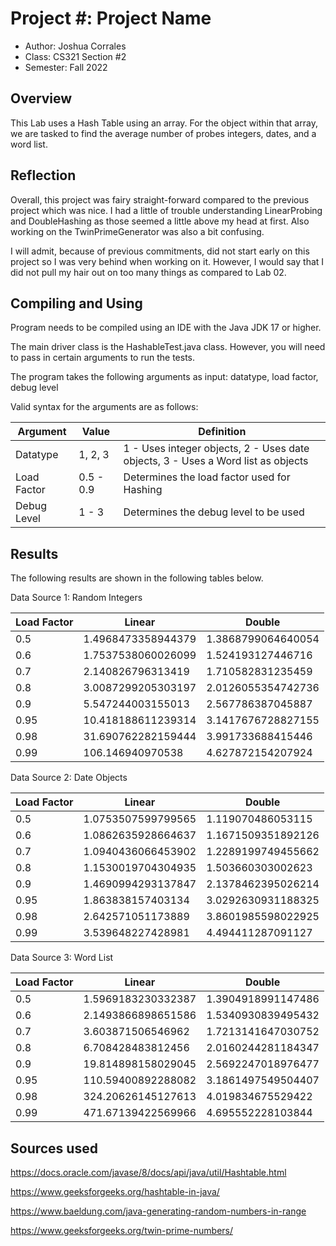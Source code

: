 # Project #: Project Name

* Author: Joshua Corrales
* Class: CS321 Section #2
* Semester: Fall 2022

## Overview

This Lab uses a Hash Table using an array. For the object within that array,
we are tasked to find the average number of probes integers, dates, and a word list.

## Reflection

Overall, this project was fairy straight-forward compared to the previous project which was nice.
I had a little of trouble understanding LinearProbing and DoubleHashing as those seemed 
a little above my head at first. Also working on the TwinPrimeGenerator was also a bit
confusing.

I will admit, because of previous commitments, did not start early on this project so I was very
behind when working on it. However, I would say that I did not pull my hair out on
too many things as compared to Lab 02.

## Compiling and Using

Program needs to be compiled using an IDE with the Java JDK 17 or higher.

The main driver class is the HashableTest.java class. However, you
will need to pass in certain arguments to run the tests.

The program takes the following arguments as input:
datatype, load factor, debug level

Valid syntax for the arguments are as follows:

| Argument    | Value     | Definition                                                                       |
|-------------|-----------|----------------------------------------------------------------------------------|
| Datatype    | 1, 2, 3   | 1 - Uses integer objects, 2 - Uses date objects, 3 - Uses a Word list as objects |
| Load Factor | 0.5 - 0.9 | Determines the load factor used for Hashing                                      |
| Debug Level | 1 - 3     | Determines the debug level to be used                                            |


## Results 

The following results are shown in the following tables below.

Data Source 1: Random Integers

| Load Factor | Linear             | Double             |
|-------------|--------------------|--------------------|
| 0.5         | 1.4968473358944379 | 1.3868799064640054 |
| 0.6         | 1.7537538060026099 | 1.524193127446716  |
| 0.7         | 2.140826796313419  | 1.710582831235459  |
| 0.8         | 3.0087299205303197 | 2.0126055354742736 |
| 0.9         | 5.547244003155013  | 2.567786387045887  |
| 0.95        | 10.418188611239314 | 3.1417676728827155 |
| 0.98        | 31.690762282159444 | 3.991733688415446  |
| 0.99        | 106.146940970538   | 4.627872154207924  |

Data Source 2: Date Objects

| Load Factor | Linear             | Double             |
|-------------|--------------------|--------------------|
| 0.5         | 1.0753507599799565 | 1.119070486053115  |
| 0.6         | 1.0862635928664637 | 1.1671509351892126 |
| 0.7         | 1.0940436066453902 | 1.2289199749455662 |
| 0.8         | 1.1530019704304935 | 1.503660303002623  |
| 0.9         | 1.4690994293137847 | 2.1378462395026214 |
| 0.95        | 1.863838157403134  | 3.0292630931188325 |
| 0.98        | 2.642571051173889  | 3.8601985598022925 |
| 0.99        | 3.539648227428981  | 4.494411287091127  |

Data Source 3: Word List

| Load Factor | Linear              | Double             |
|-------------|---------------------|--------------------|
| 0.5         | 1.5969183230332387  | 1.3904918991147486 |
| 0.6         | 2.1493866898651586  | 1.5340930839495432 |
| 0.7         | 3.603871506546962   | 1.7213141647030752 |
| 0.8         | 6.708428483812456   | 2.0160244281184347 |
| 0.9         | 19.814898158029045  | 2.5692247018976477 |
| 0.95        | 110.59400892288082  | 3.1861497549504407 |
| 0.98        | 324.20626145127613  | 4.019834675529422  |
| 0.99        | 471.67139422569966  | 4.695552228103844  |


## Sources used

https://docs.oracle.com/javase/8/docs/api/java/util/Hashtable.html

https://www.geeksforgeeks.org/hashtable-in-java/

https://www.baeldung.com/java-generating-random-numbers-in-range

https://www.geeksforgeeks.org/twin-prime-numbers/
